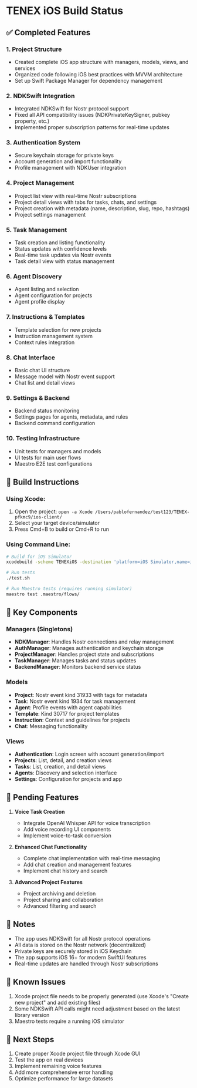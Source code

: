 # TENEX iOS Build Status

## ✅ Completed Features

### 1. **Project Structure** 
- Created complete iOS app structure with managers, models, views, and services
- Organized code following iOS best practices with MVVM architecture
- Set up Swift Package Manager for dependency management

### 2. **NDKSwift Integration**
- Integrated NDKSwift for Nostr protocol support
- Fixed all API compatibility issues (NDKPrivateKeySigner, pubkey property, etc.)
- Implemented proper subscription patterns for real-time updates

### 3. **Authentication System**
- Secure keychain storage for private keys
- Account generation and import functionality
- Profile management with NDKUser integration

### 4. **Project Management**
- Project list view with real-time Nostr subscriptions
- Project detail views with tabs for tasks, chats, and settings
- Project creation with metadata (name, description, slug, repo, hashtags)
- Project settings management

### 5. **Task Management** 
- Task creation and listing functionality
- Status updates with confidence levels
- Real-time task updates via Nostr events
- Task detail view with status management

### 6. **Agent Discovery**
- Agent listing and selection
- Agent configuration for projects
- Agent profile display

### 7. **Instructions & Templates**
- Template selection for new projects
- Instruction management system
- Context rules integration

### 8. **Chat Interface**
- Basic chat UI structure
- Message model with Nostr event support
- Chat list and detail views

### 9. **Settings & Backend**
- Backend status monitoring
- Settings pages for agents, metadata, and rules
- Backend command configuration

### 10. **Testing Infrastructure**
- Unit tests for managers and models
- UI tests for main user flows
- Maestro E2E test configurations

## 🔧 Build Instructions

### Using Xcode:
1. Open the project: `open -a Xcode /Users/pablofernandez/test123/TENEX-pfkmc9/ios-client/`
2. Select your target device/simulator
3. Press Cmd+B to build or Cmd+R to run

### Using Command Line:
```bash
# Build for iOS Simulator
xcodebuild -scheme TENEXiOS -destination 'platform=iOS Simulator,name=iPhone 15' build

# Run tests
./test.sh

# Run Maestro tests (requires running simulator)
maestro test .maestro/flows/
```

## 📱 Key Components

### Managers (Singletons)
- **NDKManager**: Handles Nostr connections and relay management
- **AuthManager**: Manages authentication and keychain storage
- **ProjectManager**: Handles project state and subscriptions
- **TaskManager**: Manages tasks and status updates
- **BackendManager**: Monitors backend service status

### Models
- **Project**: Nostr event kind 31933 with tags for metadata
- **Task**: Nostr event kind 1934 for task management
- **Agent**: Profile events with agent capabilities
- **Template**: Kind 30717 for project templates
- **Instruction**: Context and guidelines for projects
- **Chat**: Messaging functionality

### Views
- **Authentication**: Login screen with account generation/import
- **Projects**: List, detail, and creation views
- **Tasks**: List, creation, and detail views
- **Agents**: Discovery and selection interface
- **Settings**: Configuration for projects and app

## 🚧 Pending Features

1. **Voice Task Creation**
   - Integrate OpenAI Whisper API for voice transcription
   - Add voice recording UI components
   - Implement voice-to-task conversion

2. **Enhanced Chat Functionality**
   - Complete chat implementation with real-time messaging
   - Add chat creation and management features
   - Implement chat history and search

3. **Advanced Project Features**
   - Project archiving and deletion
   - Project sharing and collaboration
   - Advanced filtering and search

## 📝 Notes

- The app uses NDKSwift for all Nostr protocol operations
- All data is stored on the Nostr network (decentralized)
- Private keys are securely stored in iOS Keychain
- The app supports iOS 16+ for modern SwiftUI features
- Real-time updates are handled through Nostr subscriptions

## 🐛 Known Issues

1. Xcode project file needs to be properly generated (use Xcode's "Create new project" and add existing files)
2. Some NDKSwift API calls might need adjustment based on the latest library version
3. Maestro tests require a running iOS simulator

## 🎯 Next Steps

1. Create proper Xcode project file through Xcode GUI
2. Test the app on real devices
3. Implement remaining voice features
4. Add more comprehensive error handling
5. Optimize performance for large datasets